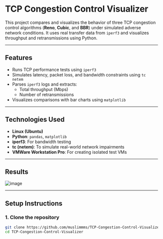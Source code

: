 # TCP Congestion Control Visualizer

This project compares and visualizes the behavior of three TCP congestion control algorithms (**Reno**, **Cubic**, and **BBR**) under simulated adverse network conditions. It uses real transfer data from `iperf3` and visualizes throughput and retransmissions using Python.

---

## Features

- Runs TCP performance tests using `iperf3`
- Simulates latency, packet loss, and bandwidth constraints using `tc netem`
- Parses `iperf3` logs and extracts:
  - Total throughput (Mbps)
  - Number of retransmissions
- Visualizes comparisons with bar charts using `matplotlib`

---

## Technologies Used

- **Linux (Ubuntu)**
- **Python**: `pandas`, `matplotlib`
- **iperf3**: For bandwidth testing
- **tc (netem)**: To simulate real-world network impairments
- **VMWare Workstation Pro**: For creating isolated test VMs

---
## Results
![image](https://github.com/user-attachments/assets/f24f0f9c-f25d-4626-a8fa-3c506032088f)

---
## Setup Instructions

### 1. Clone the repository
```bash
git clone https://github.com/muslimmms/TCP-Congestion-Control-Visualizer.git
cd TCP-Congestion-Control-Visualizer
